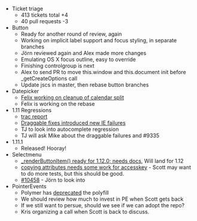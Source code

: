 * Ticket triage
  * 413 tickets total +4
  * 40 pull requests -3
* Button
  * Ready for another round of review, again
  * Working on implicit label support and focus styling, in separate branches
  * Jörn reviewed again and Alex made more changes
  * Emulating OS X focus outline, easy to override
  * Finishing controlgroup is next
  * Alex to send PR to move this.window and this.document init before _getCreateOptions call
  * Update jscs in master, then rebase button branches
* Datepicker
  * [Felix working on cleanup of calendar split](https://github.com/jquery/jquery-ui/pull/1281)
  * Felix is working on the rebase
* 1.11 Regressions
  * [trac report](https://bugs.jqueryui.com/query?status=!closed&keywords=~regression&report=40)
  * [Draggable fixes introduced new IE failures](http://swarm.jquery.org/project/jqueryui)
  * TJ to look into autocomplete regression
  * TJ will ask Mike about the draggable failures and #9335
* 1.11.1
  * Released! Hooray!
* Selectmenu
  * [_renderButtonItem() ready for 1.12.0; needs docs](https://github.com/jquery/jquery-ui/pull/1299), Will land for 1.12
  * [copying attributes needs some work for accesskey](https://github.com/jquery/jquery-ui/pull/1298) - Scott may want to do more tests, but this should be good.
  * [#10458](https://bugs.jqueryui.com/ticket/10458) - Jörn to look into
* PointerEvents
  * Polymer has [deprecated](https://github.com/Polymer/PointerEvents#this-repo-is-deprecated) the polyfill
  * We should review how much to invest in PE when Scott gets back
  * If we still want to persue, should we see if we can adopt the repo?
  * Kris organizing a call when Scott is back to discuss.
